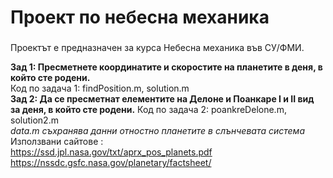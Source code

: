 # Проект по небесна механика
### 
Проектът е предназначен за курса Небесна механика във СУ/ФМИ.

**Зад 1: Пресметнете координатите и скоростите на планетите в деня, в който сте родени.** <br />
Код по задача 1: findPosition.m, solution.m<br />
**Зад 2: Да се пресметнат елементите на Делоне и Поанкаре I и II вид за деня, в който сте родени.** 
Код по задача 2: poankreDelone.m, solution2.m <br />
*data.m съхранява данни отностно планетите в слънчевата система*<br />
Използвани сайтове :<br />
https://ssd.jpl.nasa.gov/txt/aprx_pos_planets.pdf<br />
https://nssdc.gsfc.nasa.gov/planetary/factsheet/

